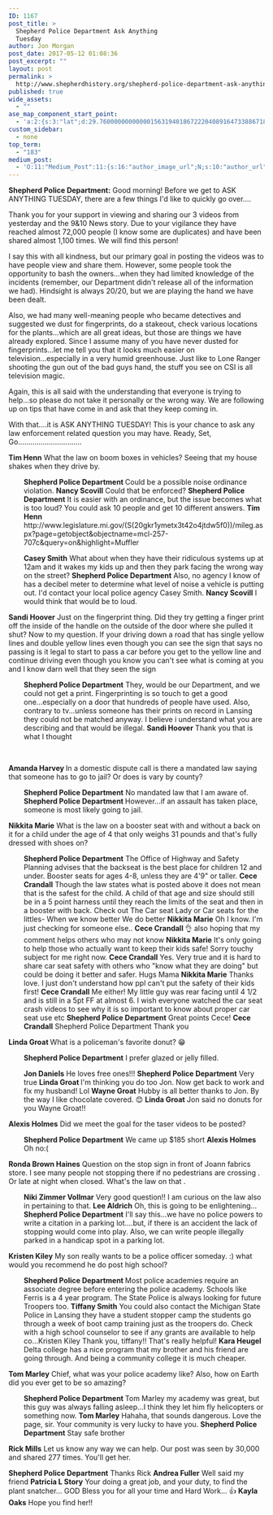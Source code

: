 ```yaml
---
ID: 1167
post_title: >
  Shepherd Police Department Ask Anything
  Tuesday
author: Jon Morgan
post_date: 2017-05-12 01:08:36
post_excerpt: ""
layout: post
permalink: >
  http://www.shepherdhistory.org/shepherd-police-department-ask-anything-tuesday/
published: true
wide_assets:
  - ""
ase_map_component_start_point:
  - 'a:2:{s:3:"lat";d:29.760000000000001563194018672220408916473388671875;s:3:"lng";d:-95.3799999999999954525264911353588104248046875;}'
custom_sidebar:
  - none
top_term:
  - "183"
medium_post:
  - 'O:11:"Medium_Post":11:{s:16:"author_image_url";N;s:10:"author_url";N;s:11:"byline_name";N;s:12:"byline_email";N;s:10:"cross_link";s:2:"no";s:2:"id";N;s:21:"follower_notification";s:3:"yes";s:7:"license";s:19:"all-rights-reserved";s:14:"publication_id";s:12:"881fb60cdbf3";s:6:"status";s:4:"none";s:3:"url";N;}'
---
```

<b>Shepherd Police Department:</b> Good morning! Before we get to ASK ANYTHING TUESDAY, there are a few things I'd like to quickly go over....

Thank you for your support in viewing and sharing our 3 videos from yesterday and the 9&amp;10 News story. Due to your vigilance they have reached almost 72,000 people (I know some are duplicates) and have been shared almost 1,100 times. We will find this person!

I say this with all kindness, but our primary goal in posting the videos was to have people view and share them. However, some people took the opportunity to bash the owners...when they had limited knowledge of the incidents (remember, our Department didn't release all of the information we had). Hindsight is always 20/20, but we are playing the hand we have been dealt.

Also, we had many well-meaning people who became detectives and suggested we dust for fingerprints, do a stakeout, check various locations for the plants...which are all great ideas, but those are things we have already explored. Since I assume many of you have never dusted for fingerprints...let me tell you that it looks much easier on television...especially in a very humid greenhouse. Just like to Lone Ranger shooting the gun out of the bad guys hand, the stuff you see on CSI is all television magic.

Again, this is all said with the understanding that everyone is trying to help...so please do not take it personally or the wrong way. We are following up on tips that have come in and ask that they keep coming in.

With that....it is ASK ANYTHING TUESDAY! This is your chance to ask any law enforcement related question you may have. Ready, Set, Go...............................

<b>Tim Henn</b> What the law on boom boxes in vehicles? Seeing that my house shakes when they drive by.
<p style="padding-left: 30px;"><b>Shepherd Police Department </b>Could be a possible noise ordinance violation.
<b>Nancy Scovill</b> Could that be enforced?
<b>Shepherd Police Department</b> It is easier with an ordinance, but the issue becomes what is too loud? You could ask 10 people and get 10 different answers.
<b>Tim Henn </b>http://www.legislature.mi.gov/(S(20gkr1ymetx3t42o4jtdw5f0))/mileg.aspx?page=getobject&amp;objectname=mcl-257-707c&amp;query=on&amp;highlight=Muffler</p>
<p style="padding-left: 30px;"><b>Casey Smith</b> What about when they have their ridiculous systems up at 12am and it wakes my kids up and then they park facing the wrong way on the street?
<b>Shepherd Police Department</b> Also, no agency I know of has a decibel meter to determine what level of noise a vehicle is putting out. I'd contact your local police agency Casey Smith.
<b>Nancy Scovill</b> I would think that would be to loud.</p>
<b>Sandi Hoover</b> Just on the fingerprint thing. Did they try getting a finger print off the inside of the handle on the outside of the door where she pulled it shut? Now to my question. If your driving down a road that has single yellow lines and double yellow lines even though you can see the sign that says no passing is it legal to start to pass a car before you get to the yellow line and continue driving even though you know you can't see what is coming at you and I know darn well that they seen the sign
<p style="padding-left: 30px;"><b>Shepherd Police Department</b> They, would be our Department, and we could not get a print. Fingerprinting is so touch to get a good one...especially on a door that hundreds of people have used. Also, contrary to tv...unless someone has their prints on record in Lansing they could not be matched anyway. I believe i understand what you are describing and that would be illegal.
<b>Sandi Hoover</b> Thank you that is what I thought</p>
&nbsp;

<b>Amanda Harvey </b>In a domestic dispute call is there a mandated law saying that someone has to go to jail? Or does is vary by county?
<p style="padding-left: 30px;"><b>Shepherd Police Department</b> No mandated law that I am aware of.
<b>Shepherd Police Department </b>However...if an assault has taken place, someone is most likely going to jail.</p>
<b>Nikkita Marie</b> What is the law on a booster seat with and without a back on it for a child under the age of 4 that only weighs 31 pounds and that's fully dressed with shoes on?
<p style="padding-left: 30px;"><b>Shepherd Police Department</b> The Office of Highway and Safety Planning advises that the backseat is the best place for children 12 and under. Booster seats for ages 4-8, unless they are 4'9" or taller.
<b>Cece Crandall</b> Though the law states what is posted above it does not mean that is the safest for the child. A child of that age and size should still be in a 5 point harness until they reach the limits of the seat and then in a booster with back. Check out The Car seat Lady or Car seats for the littles-
When we know better
We do better
<b>Nikkita Marie</b> Oh I know. I'm just checking for someone else..
<b>Cece Crandall </b> 👌 also hoping that my comment helps others who may not know
<b>Nikkita Marie</b> It's only going to help those who actually want to keep their kids safe! Sorry touchy subject for me right now.
<b>Cece Crandall</b> Yes. Very true and it is hard to share car seat safety with others who "know what they are doing" but could be doing it better and safer. Hugs Mama
<b>Nikkita Marie</b> Thanks love. I just don't understand how ppl can't put the safety of their kids first!
<b>Cece Crandall</b> Me either! My little guy was rear facing until 4 1/2 and is still in a 5pt FF at almost 6. I wish everyone watched the car seat crash videos to see why it is so important to know about proper car seat use etc
<b>Shepherd Police Department</b> Great points Cece!
<b>Cece Crandall</b> Shepherd Police Department Thank you</p>
<b>Linda Groat </b>What is a policeman's favorite donut? 😁
<p style="padding-left: 30px;"><b>Shepherd Police Department</b> I prefer glazed or jelly filled.</p>
<p style="padding-left: 30px;"><b>Jon Daniels</b> He loves free ones!!!
<b>Shepherd Police Department</b> Very true
<b>Linda Groat </b>I'm thinking you do too Jon. Now get back to work and fix my husband! Lol
<b>Wayne Groat</b> Hubby is all better thanks to Jon. By the way I like chocolate covered. 😊
<b>Linda Groat</b> Jon said no donuts for you Wayne Groat!!</p>
<b>Alexis Holmes</b> Did we meet the goal for the taser videos to be posted?
<p style="padding-left: 30px;"><b>Shepherd Police Department</b> We came up $185 short
<b>Alexis Holmes</b> Oh no:(</p>
<b>Ronda Brown Haines</b> Question on the stop sign in front of Joann fabrics store. I see many people not stopping there if no pedestrians are crossing . Or late at night when closed. What's the law on that .
<p style="padding-left: 30px;"><b>Niki Zimmer Vollmar</b> Very good question!! I am curious on the law also in pertaining to that.
<b>Lee Aldrich</b> Oh, this is going to be enlightening...
<b>Shepherd Police Department</b> I'll say this...we have no police powers to write a citation in a parking lot....but, if there is an accident the lack of stopping would come into play. Also, we can write people illegally parked in a handicap spot in a parking lot.</p>
<b>Kristen Kiley</b> My son really wants to be a police officer someday. :) what would you recommend he do post high school?
<p style="padding-left: 30px;"><b>Shepherd Police Department </b>Most police academies require an associate degree before entering the police academy. Schools like Ferris is a 4 year program. The State Police is always looking for future Troopers too.
<b>Tiffany Smith</b> You could also contact the Michigan State Police in Lansing they have a student stopper camp the students go through a week of boot camp training just as the troopers do. Check with a high school counselor to see if any grants are available to help co...Kristen Kiley Thank you, tiffany!! That's really helpful!
<b>Kara Heugel</b> Delta college has a nice program that my brother and his friend are going through. And being a community college it is much cheaper.</p>
<b>Tom Marley</b> Chief, what was your police academy like? Also, how on Earth did you ever get to be so amazing?
<p style="padding-left: 30px;"><b>Shepherd Police Department </b>Tom Marley my academy was great, but this guy was always falling asleep...I think they let him fly helicopters or something now.
<b>Tom Marley</b> Hahaha, that sounds dangerous. Love the page, sir. Your community is very lucky to have you.
<b>Shepherd Police Department</b> Stay safe brother</p>
<b>Rick Mills</b> Let us know any way we can help. Our post was seen by 30,000 and shared 277 times. You'll get her.

<b>Shepherd Police Department</b> Thanks Rick
<b>Andrea Fuller</b> Well said my friend
<b>Patricia L Story</b> Your doing a great job, and your duty, to find the plant snatcher... GOD Bless you for all your time and Hard Work... 👍
<b>Kayla Oaks</b> Hope you find her!!